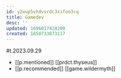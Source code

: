 ```yaml
---
id: y2wup5vhdvsrdc3xifoo3cq
title: Gamedev
desc: ''
updated: 1696017428200
created: 1650733873117
---
```


#t.2023.09.29

- [[p.mentioned]] [[prdct.thyseus]]
- [[p.recommended]] [[game.wildermyth]]


